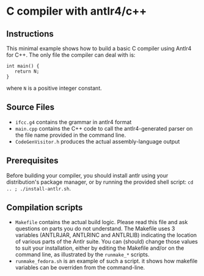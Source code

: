 # C compiler with antlr4/c++

## Instructions

This minimal example shows how to build a basic C compiler using
Antlr4 for C++. The only file the compiler can deal with is:

```
int main() {
   return N;
}
```

where `N` is a positive integer constant.

## Source Files

- `ifcc.g4` contains the grammar in antlr4 format
- `main.cpp` contains the C++ code to call the antlr4-generated parser
  on the file name provided in the command line.
- `CodeGenVisitor.h` produces the actual assembly-language output

## Prerequisites

Before building your compiler, you should install antlr using your
distribution's package manager, or by running the provided shell
script:   `cd .. ; ./install-antlr.sh`.

## Compilation scripts

- `Makefile` contains the actual build logic. Please read this file
  and ask questions on parts you do not understand.
  The Makefile uses 3 variables (ANTLRJAR, ANTLRINC and ANTLRLIB)
  indicating the location of various parts of the Antlr suite.
  You can (should)  change those values to suit your installation, either
  by editing the Makefile and/or on the command line, as illustrated
  by the `runmake_*` scripts.
- `runmake_fedora.sh` is an example of such a script. it shows how
  makefile variables can be overriden from the command-line.

